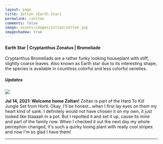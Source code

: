 ```yaml
---
layout: page
title: Zoltan (Earth Star)
permalink: /zoltan
comments: false
image: assets/images/zoltan/zoltan.jpg
imageshadow: true
---
```


#### Earth Star | Cryptanthus Zonatus | Bromeliade

Cryptanthus Bromeliads are a rather funky looking houseplant with stiff, slightly coarse leaves. Also known as Earth star due to its interesting shape, the species is available in countless colorful and less colorful varieties.

##### Updates

<img class="figure-img" src="{{site.baseurl}}/assets/images/zoltan/zoltan-jul20-21.jpg">

**Jul 14, 2021: Welcome home Zoltan!** Zoltan is part of the Hard To Kill Jungle Set from Horti. Okay, I'll be honest...when I first lay eyes on them my heart kind of sank.  I definitely would not have chosen it on my own, it just looked like blaaaah in a pot. But I repotted it and set it up, cause its mine and part of the family now. When I checked it out the next day my whole perception changed, it's such a quirky looing plant with really cool stripes and now I'm so glad I have them!
<hr/>